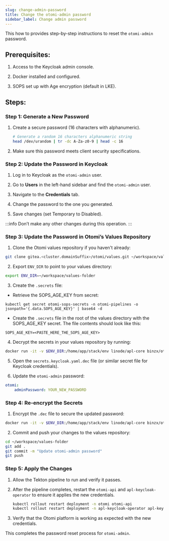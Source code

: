 ```yaml
---
slug: change-admin-password
title: Change the otomi-admin password
sidebar_label: Change admin password
---
```


This how to provides step-by-step instructions to reset the `otomi-admin` password.

## Prerequisites:

1. Access to the Keycloak admin console.

2. Docker  installed and configured.

3. SOPS set up with Age encryption (default in LKE).

## Steps:

### Step 1: Generate a New Password

1. Create a secure password (16 characters with alphanumeric).
    ```bash
    # Generate a random 16 characters alphanumeric string
    head /dev/urandom | tr -dc A-Za-z0-9 | head -c 16
    ```
2. Make sure this password meets client security specifications.

### Step 2: Update the Password in Keycloak

1. Log in to Keycloak as the `otomi-admin` user.

2. Go to **Users** in the left-hand sidebar and find the `otomi-admin` user.

3. Navigate to the **Credentials** tab.

4. Change the password to the one you generated.

5. Save changes (set Temporary to Disabled).


:::info
Don’t make any other changes during this operation.
:::

### Step 3: Update the Password in Otomi’s Values Repository

1. Clone the Otomi values repository if you haven't already:

```bash
git clone gitea.<cluster.domainSuffix>/otomi/values.git ~/workspace/values-folder
```

2. Export `ENV_DIR` to point to your values directory:

```bash
export ENV_DIR=~/workspace/values-folder
```

3. Create the `.secrets` file:

- Retrieve the SOPS_AGE_KEY from secret:

```
kubectl get secret otomi-sops-secrets -n otomi-pipelines -o jsonpath='{.data.SOPS_AGE_KEY}' | base64 -d
```

- Create the `.secrets` file in the root of the values directory with the SOPS_AGE_KEY secret. The file contents should look like this:

`SOPS_AGE_KEY=<PASTE_HERE_THE_SOPS_AGE_KEY>`

4. Decrypt the secrets in your values repository by running:

```bash
docker run -it -v $ENV_DIR:/home/app/stack/env linode/apl-core binzx/otomi decrypt
```

5. Open the `secrets.keycloak.yaml.dec` file (or similar secret file for Keycloak credentials).

6. Update the `otomi-admin` password:

```yaml
otomi:
    adminPassword: YOUR_NEW_PASSWORD
```

### Step 4: Re-encrypt the Secrets

1. Encrypt the `.dec` file to secure the updated password:

```bash
docker run -it -v $ENV_DIR:/home/app/stack/env linode/apl-core binzx/otomi encrypt
```

2. Commit and push your changes to the values repository:

```bash
cd ~/workspace/values-folder
git add .
git commit -m "Update otomi-admin password"
git push
```

### Step 5: Apply the Changes

1. Allow the Tekton pipeline to run and verify it passes.

2. After the pipeline completes, restart the `otomi-api` and `apl-keycloak-operator` to ensure it applies the new credentials.
    
    ```bash
    kubectl rollout restart deployment -n otomi otomi-api
    kubectl rollout restart deployment -n apl-keycloak-operator apl-keycloak-operator
    ```

3. Verify that the Otomi platform is working as expected with the new credentials.


This completes the password reset process for `otomi-admin`.